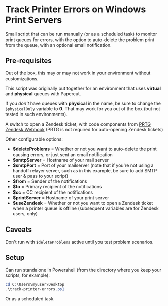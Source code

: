 # Track Printer Errors on Windows Print Servers
Small script that can be run manually (or as a scheduled task) to monitor print queues for errors, with the option to auto-delete the problem print from the queue, with an optional email notification.

## Pre-requisites
Out of the box, this may or may not work in your environment without customizations.

This script was originally put together for an environment that uses **virtual** and **physical** queues with Papercut.

If you *don't* have queues with **physical** in the name, be sure to change the `$physicalOnly` variable to **0**.  That may work for you out of the box (but not tested in such environments).

A switch to open a Zendesk ticket, with code components from [PRTG Zendesk Webhook](https://github.com/angela-d/prtg-zendesk-webhook) (PRTG is not required for auto-opening Zendesk tickets)

Other configurable options:
- **$deleteProblems** = Whether or not you want to auto-delete the print causing errors, or just sent an email notification
- **$smtpServer** = Hostname of your mail server
- **$smtpPort** = Port of your mailserver (note that if you're not using a handoff relayer server, such as in this example, be sure to add SMTP user & pass to your script)
- **$from** = Sender of the notifications
- **$to** = Primary recipient of the notifications
- **$cc** = CC recipient of the notifications
- **$printServer** = Hostname of your print server
- **$useZendesk** = Whether or not you want to open a Zendesk ticket when a printer queue is offline (subsequent variables are for Zendesk users, only)

## Caveats
Don't run with `$deleteProblems` active until you test problem scenarios.

## Setup
Can run standalone in Powershell (from the directory where you keep your scripts, for example):
```powershell
cd C:\Users\myuser\Desktop
.\track-printer-errors.ps1
```

Or as a scheduled task.
